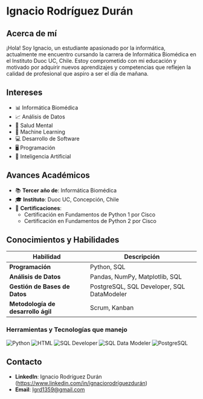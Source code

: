 # Ignacio Rodríguez Durán

## Acerca de mí
¡Hola! Soy Ignacio, un estudiante apasionado por la informática, actualmente me encuentro cursando la carrera de Informática Biomédica en el Instituto Duoc UC, Chile. Estoy comprometido con mi educación y motivado por adquirir nuevos aprendizajes y competencias que reflejen la calidad de profesional que aspiro a ser el día de mañana.

## Intereses
- 📊 Informática Biomédica
- 📈 Análisis de Datos
- 🧠 Salud Mental
- 🤖 Machine Learning
- 💻 Desarrollo de Software
- 🖥️ Programación
- 🤖 Inteligencia Artificial

## Avances Académicos
- 📚 **Tercer año de**: Informática Biomédica
- 🎓 **Instituto**: Duoc UC, Concepción, Chile
- 🏅 **Certificaciones**:
  - Certificación en Fundamentos de Python 1 por Cisco
  - Certificación en Fundamentos de Python 2 por Cisco

## Conocimientos y Habilidades

| Habilidad                 | Descripción                                      |
|---------------------------|--------------------------------------------------|
| **Programación**          | Python, SQL                                      |
| **Análisis de Datos**     | Pandas, NumPy, Matplotlib, SQL                   |
| **Gestión de Bases de Datos** | PostgreSQL, SQL Developer, SQL DataModeler   |
| **Metodología de desarrollo ágil** | Scrum, Kanban                           |

### Herramientas y Tecnologías que manejo

![Python](https://img.shields.io/badge/-Python-3776AB?logo=python&logoColor=white)
![HTML](https://img.shields.io/badge/-HTML-E34F26?logo=html5&logoColor=white)
![SQL Developer](https://img.shields.io/badge/-SQL%20Developer-FF5733?logo=oracle&logoColor=white)
![SQL Data Modeler](https://img.shields.io/badge/-SQL%20Data%20Modeler-FF5733?logo=oracle&logoColor=white)
![PostgreSQL](https://img.shields.io/badge/-PostgreSQL-336791?logo=postgresql&logoColor=white)


## Contacto
- **LinkedIn**: Ignacio Rodríguez Durán (https://www.linkedin.com/in/ignaciorodríguezdurán)
- **Email**: [Igrd1359@gmail.com](mailto:Igrd1359@gmail.com)
